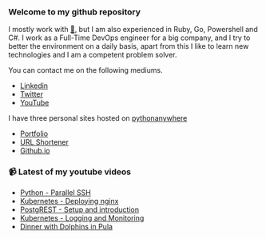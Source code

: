 ### Welcome to my github repository

I mostly work with [:snake:](https://www.python.org/), but I am also experienced in Ruby, Go, Powershell and C#. I work as a Full-Time DevOps engineer for a big company, and I try to better the environment on a daily basis, apart from this I like to learn new technologies and I am a competent problem solver.

You can contact me on the following mediums.
- [Linkedin](https://www.linkedin.com/in/r3ap3rpy)
- [Twitter](https://twitter.com/r3ap3rpy)
- [YouTube](https://www.youtube.com/channel/UC1qkMXH8d2I9DDAtBSeEHqg)

I have three personal sites hosted on [pythonanywhere](https://www.pythonanywhere.com/)
- [Portfolio](http://r3ap3rpy.pythonanywhere.com/)
- [URL Shortener](http://shortenpy.pythonanywhere.com/)
- [Github.io](https://r3ap3rpy.github.io/)

### :video_camera: Latest of my youtube videos
<!-- YOUTUBE:START -->
- [Python - Parallel SSH](https://www.youtube.com/watch?v=KaFdYo356xM)
- [Kubernetes - Deploying nginx](https://www.youtube.com/watch?v=DEhNzwps0jU)
- [PostgREST - Setup and introduction](https://www.youtube.com/watch?v=LgPaes1lbE8)
- [Kubernetes - Logging and Monitoring](https://www.youtube.com/watch?v=nX6ORvsbgcI)
- [Dinner with Dolphins in Pula](https://www.youtube.com/watch?v=5wN_8IhPIL0)
<!-- YOUTUBE:END -->

